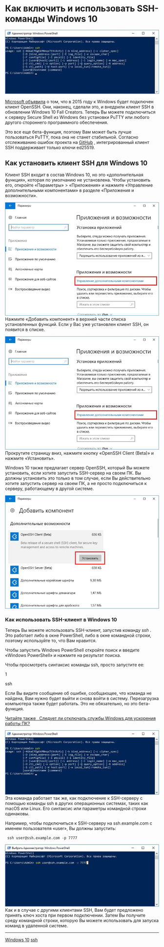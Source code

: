 # Как включить и использовать SSH-команды Windows 10

 [ ![Как включить и использовать SSH-команды Windows 10](/images/3a7ec90f6d30669b8373c998cf0a3a29.jpg) ](https://guidepc.ru/wp-content/uploads/2017/12/wsi-imageoptim-0DJ3ik6kF6dGZ3lx0eD7.jpg) 

 [Microsoft объявила](https://blogs.msdn.microsoft.com/powershell/2015/06/03/looking-forward-microsoft-support-for-secure-shell-ssh/) о том, что в 2015 году к Windows будет подключен клиент OpenSSH. Они, наконец, сделали это, и внедрили клиент SSH в обновлении Windows 10 Fall Creators. Теперь Вы можете подключиться к серверу Secure Shell из Windows без установки PuTTY или любого другого стороннего программного обеспечения.

Это все еще бета-функция, поэтому Вам может быть лучше пользоваться PuTTY, пока она не станет стабильной. Согласно отслеживанию ошибок проекта на [GitHub](https://github.com/PowerShell/Win32-OpenSSH/issues/973) , интегрированный клиент SSH поддерживает только ключи ed25519.

## Как установить клиент SSH для Windows 10

Клиент SSH входит в состав Windows 10, но это «дополнительная функция», которая по умолчанию не установлена. Чтобы установить его, откройте «Параметры» > «Приложения» и нажмите «Управление дополнительными компонентами» в разделе «Приложения и возможности».

 [ ![Как включить и использовать SSH-команды Windows 10](/images/67e4f1a3a0d3a2f6d8d49152af3f6d10.jpg) ](https://guidepc.ru/wp-content/uploads/2017/12/wsi-imageoptim-qjZ9fsfOFlLN0sEwpOsZ.jpg)   
Нажмите «Добавить компонент» в верхней части списка установленных функций. Если у Вас уже установлен клиент SSH, он появится в списке.

 [ ![Как включить и использовать SSH-команды Windows 10](/images/67e4f1a3a0d3a2f6d8d49152af3f6d10.jpg) ](https://guidepc.ru/wp-content/uploads/2017/12/wsi-imageoptim-qjZ9fsfOFlLN0sEwpOsZ.jpg)   
Прокрутите страницу вниз, нажмите кнопку «OpenSSH Client (Beta)» и нажмите «Установить».

Windows 10 также предлагает сервер OpenSSH, который Вы можете установить, если хотите запустить SSH-сервер на своем ПК. Вы должны установить это только в том случае, если Вы действительно хотите запустить сервер на своем ПК, а не просто подключиться к серверу, работающему в другой системе.

 [ ![Как включить и использовать SSH-команды Windows 10](/images/32abdacf26398f36843223109fc58aaf.jpg) ](https://guidepc.ru/wp-content/uploads/2017/12/wsi-imageoptim-FRSrFy9ajtqfvoH6Ft41.jpg) 

### Как использовать SSH-клиент в Windows 10

Теперь Вы можете использовать SSH-клиент, запустив команду _ssh_ . Это работает либо в окне PowerShell, либо в окне командной строки, поэтому используйте то, что Вам нравится.

Чтобы запустить Windows PowerShell откройте поиск и введите «Windows PowerShell» и нажмите на результат поиска.

Чтобы просмотреть синтаксис команды ssh, просто запустите ее:

1

 ssh 

Если Вы видите сообщение об ошибке, сообщающее, что команда не найдена, Вам нужно будет выйти и снова войти в систему. Перезагрузка компьютера также будет работать. Это не обязательно, но это бета-функция.

 [ Читайте также   Следует ли отключать службы Windows для ускорения работы ПК? ](https://guidepc.ru/windows/sleduet-li-otklyuchat-sluzhby-windows-dlya-uskoreniya-raboty-pk/) 

 [ ![Как включить и использовать SSH-команды Windows 10](/images/d59ea98b10eb2bfe2a6419701977717b.jpg) ](https://guidepc.ru/wp-content/uploads/2017/12/wsi-imageoptim-0DJ3ik6kF6dGZ3lx0eD7.jpg)   
Эта команда работает так же, как подключение к SSH-серверу с помощью команды ssh в других операционных системах, таких как macOS или Linux. Его синтаксис или параметры командной строки одинаковы.

Например, чтобы подключиться к SSH-серверу на ssh.example.com с именем пользователя «user», Вы должны запустить:

```
 ssh user@ssh.example.com -p 7777 
```

 [ ![Как включить и использовать SSH-команды Windows 10](/images/03e9a76814f7dcc9d7c452ca3e57317b.jpg) ](https://guidepc.ru/wp-content/uploads/2017/12/wsi-imageoptim-AsFND223OhN5sv92G2b1.jpg)   
Как и в случае с другими клиентами SSH, Вам будет предложено принять ключ хоста при первом подключении. Затем Вы получите среду командной строки, которую Вы можете использовать для запуска команд в удаленной системе.

**********
[Windows 10](/tags/Windows%2010.md)
[ssh](/tags/ssh.md)
